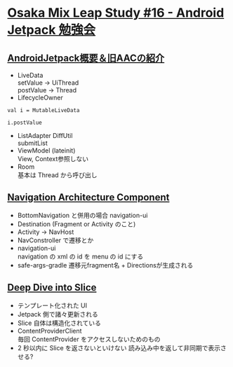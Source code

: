 # [Osaka Mix Leap Study #16 - Android Jetpack 勉強会](https://yahoo-osaka.connpass.com/event/89865/)

## [AndroidJetpack概要＆旧AACの紹介](https://speakerdeck.com/katsukinakatani/androidjetpackgai-yao-jiu-aacfalseshao-jie?slide=1)  
* LiveData  
setValue -> UiThread  
postValue -> Thread  
* LifecycleOwner  

```
val i = MutableLiveData

i.postValue
```

* ListAdapter DiffUtil  
submitList  
* ViewModel  (lateinit)  
View, Context参照しない
* Room  
基本は Thread から呼び出し  

## [Navigation Architecture Component](https://www.slideshare.net/yasi_life/navigation-architecture-component)  
* BottomNavigation と併用の場合 navigation-ui  
* Destination (Fragment or Activity のこと)  
* Activity -> NavHost  
* NavConstroller で遷移とか  
* navigation-ui  
navigation の xml の id を menu の id にする  
* safe-args-gradle 
遷移元fragment名 + Directionsが生成される  
      
## [Deep Dive into Slice](https://speakerdeck.com/kobitokaba/deep-dive-into-slices?slide=1)  
* テンプレート化された UI  
* Jetpack 側で諸々更新される  
* Slice 自体は構造化されている  
* ContentProviderClient   
毎回 ContentProvider をアクセスしないためのもの  
* 2 秒以内に Slice を返さないといけない
読み込み中を返して非同期で表示させる?


